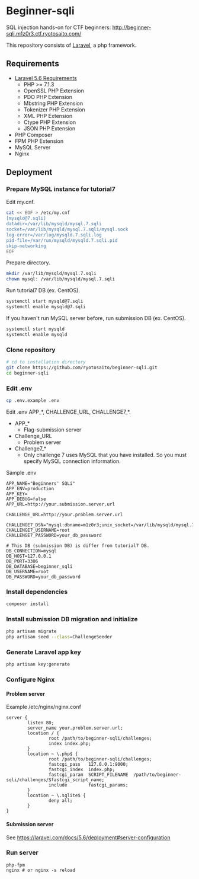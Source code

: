 # Beginner-sqli
SQL injection hands-on for CTF beginners: http://beginner-sqli.m1z0r3.ctf.ryotosaito.com/

This repository consists of [Laravel](https://laravel.com/), a php framework.

## Requirements
- [Laravel 5.6 Requirements](https://laravel.com/docs/5.6#server-requirements)
  - PHP >= 7.1.3
  - OpenSSL PHP Extension
  - PDO PHP Extension
  - Mbstring PHP Extension
  - Tokenizer PHP Extension
  - XML PHP Extension
  - Ctype PHP Extension
  - JSON PHP Extension
- PHP Composer
- FPM PHP Extension
- MySQL Server
- Nginx

## Deployment

### Prepare MySQL instance for tutorial7
Edit my.cnf.

```sh
cat << EOF > /etc/my.cnf
[mysqld@7.sqli]
datadir=/var/lib/mysqld/mysql.7.sqli
socket=/var/lib/mysqld/mysql.7.sqli/mysql.sock
log-error=/var/log/mysqld.7.sqli.log
pid-file=/var/run/mysqld/mysqld.7.sqli.pid
skip-networking
EOF
```

Prepare directory.

```sh
mkdir /var/lib/mysqld/mysql.7.sqli
chown mysql: /var/lib/mysqld/mysql.7.sqli
```

Run tutorial7 DB (ex. CentOS).

```sh
systemctl start mysqld@7.sqli
systemctl enable mysqld@7.sqli
```

If you haven't run MySQL server before, run submission DB (ex. CentOS).
```sh
systemctl start mysqld
systemctl enable mysqld
```

### Clone repository
```sh
# cd to installation directory
git clone https://github.com/ryotosaito/beginner-sqli.git
cd beginner-sqli
```

### Edit .env
```sh
cp .env.example .env
```
Edit .env APP_\*, CHALLENGE_URL, CHALLENGE7_\*.
- APP_\*
  - Flag-submission server
- Challenge_URL
  - Problem server
- Challenge7_\*
  - Only challenge 7 uses MySQL that you have installed. So you must specify MySQL connection information.

Sample .env
```dotenv
APP_NAME="Beginners' SQLi"
APP_ENV=production
APP_KEY=
APP_DEBUG=false
APP_URL=http://your.submission.server.url

CHALLENGE_URL=http://your.problem.server.url

CHALLENGE7_DSN="mysql:dbname=m1z0r3;unix_socket=/var/lib/mysqld/mysql.7.sqli/mysql.sock"
CHALLENGE7_USERNAME=root
CHALLENGE7_PASSWORD=your_db_password

# This DB (submission DB) is differ from tutorial7 DB.
DB_CONNECTION=mysql
DB_HOST=127.0.0.1
DB_PORT=3306
DB_DATABASE=beginner_sqli
DB_USERNAME=root
DB_PASSWORD=your_db_password
```

### Install dependencies
```sh
composer install
```

### Install submission DB migration and initialize
```sh
php artisan migrate
php artisan seed --class=ChallengeSeeder
```

### Generate Laravel app key
```sh
php artisan key:generate
```

### Configure Nginx
#### Problem server
Example /etc/nginx/nginx.conf
```nginx
server {
        listen 80;
        server_name your.problem.server.url;
        location / {
                root /path/to/beginner-sqli/challenges;
                index index.php;
        }
        location ~ \.php$ {
                root /path/to/beginner-sqli/challenges;
                fastcgi_pass   127.0.0.1:9000;
                fastcgi_index  index.php;
                fastcgi_param  SCRIPT_FILENAME  /path/to/beginner-sqli/challenges/$fastcgi_script_name;
                include        fastcgi_params;
        }
        location ~ \.sqlite$ {
                deny all;
        }
}
```

#### Submission server
See https://laravel.com/docs/5.6/deployment#server-configuration

### Run server
```
php-fpm
nginx # or nginx -s reload
```
